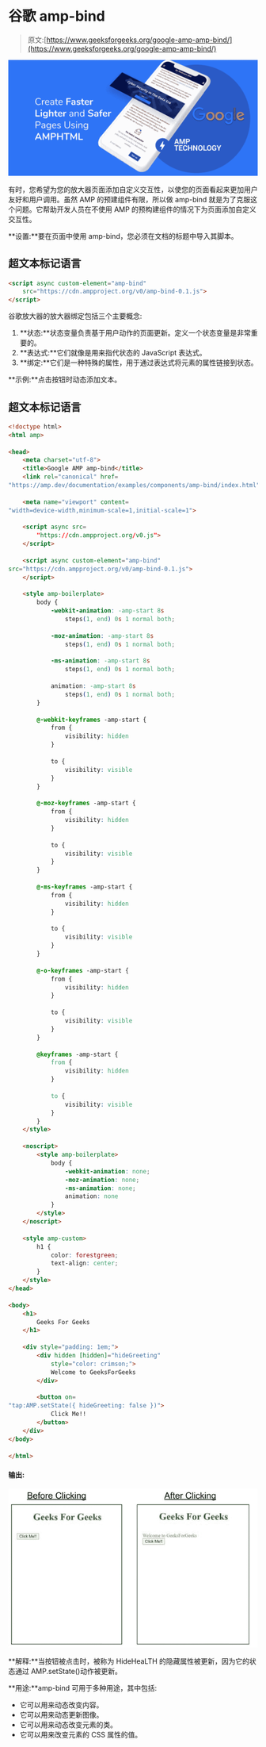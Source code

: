 # 谷歌 amp-bind

> 原文:[https://www.geeksforgeeks.org/google-amp-amp-bind/](https://www.geeksforgeeks.org/google-amp-amp-bind/)

![](img/911091c569b094b6e54a226311a9df7b.png)

有时，您希望为您的放大器页面添加自定义交互性，以使您的页面看起来更加用户友好和用户调用。虽然 AMP 的预建组件有限，所以做 amp-bind 就是为了克服这个问题。它帮助开发人员在不使用 AMP 的预构建组件的情况下为页面添加自定义交互性。

**设置:**要在页面中使用 amp-bind，您必须在文档的标题中导入其脚本。

## 超文本标记语言

```html
<script async custom-element="amp-bind"
    src="https://cdn.ampproject.org/v0/amp-bind-0.1.js">
</script>
```

谷歌放大器的放大器绑定包括三个主要概念:

1.  **状态:**状态变量负责基于用户动作的页面更新。定义一个状态变量是非常重要的。
2.  **表达式:**它们就像是用来指代状态的 JavaScript 表达式。
3.  **绑定:**它们是一种特殊的属性，用于通过表达式将元素的属性链接到状态。

**示例:**点击按钮时动态添加文本。

## 超文本标记语言

```html
<!doctype html>
<html amp>

<head>
    <meta charset="utf-8">
    <title>Google AMP amp-bind</title>
    <link rel="canonical" href=
"https://amp.dev/documentation/examples/components/amp-bind/index.html">

    <meta name="viewport" content=
"width=device-width,minimum-scale=1,initial-scale=1">

    <script async src=
        "https://cdn.ampproject.org/v0.js">
    </script>

    <script async custom-element="amp-bind"
src="https://cdn.ampproject.org/v0/amp-bind-0.1.js">
    </script>

    <style amp-boilerplate>
        body {
            -webkit-animation: -amp-start 8s
                steps(1, end) 0s 1 normal both;

            -moz-animation: -amp-start 8s
                steps(1, end) 0s 1 normal both;

            -ms-animation: -amp-start 8s
                steps(1, end) 0s 1 normal both;

            animation: -amp-start 8s
                steps(1, end) 0s 1 normal both;
        }

        @-webkit-keyframes -amp-start {
            from {
                visibility: hidden
            }

            to {
                visibility: visible
            }
        }

        @-moz-keyframes -amp-start {
            from {
                visibility: hidden
            }

            to {
                visibility: visible
            }
        }

        @-ms-keyframes -amp-start {
            from {
                visibility: hidden
            }

            to {
                visibility: visible
            }
        }

        @-o-keyframes -amp-start {
            from {
                visibility: hidden
            }

            to {
                visibility: visible
            }
        }

        @keyframes -amp-start {
            from {
                visibility: hidden
            }

            to {
                visibility: visible
            }
        }
    </style>

    <noscript>
        <style amp-boilerplate>
            body {
                -webkit-animation: none;
                -moz-animation: none;
                -ms-animation: none;
                animation: none
            }
        </style>
    </noscript>

    <style amp-custom>
        h1 {
            color: forestgreen;
            text-align: center;
        }
    </style>
</head>

<body>
    <h1>
        Geeks For Geeks
    </h1>

    <div style="padding: 1em;">
        <div hidden [hidden]="hideGreeting"
            style="color: crimson;">
            Welcome to GeeksForGeeks
        </div>

        <button on=
"tap:AMP.setState({ hideGreeting: false })">
            Click Me!!
        </button>
    </div>
</body>

</html>
```

#### 输出:

![](img/417f5ed56cbf65eac2b81743900555c4.png)

**解释:**当按钮被点击时，被称为 HideHeaLTH 的隐藏属性被更新，因为它的状态通过 AMP.setState()动作被更新。

**用途:**amp-bind 可用于多种用途，其中包括:

*   它可以用来动态改变内容。
*   它可以用来动态更新图像。
*   它可以用来动态改变元素的类。
*   它可以用来改变元素的 CSS 属性的值。